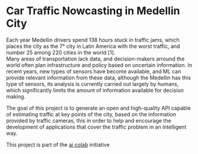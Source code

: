 # Car Traffic Nowcasting in Medellin City
Each year Medellin drivers spend 138 hours stuck in traffic jams, which places the city as the 7° city in Latin America with the worst traffic, and number 25 among 220 cities in the world [1].<br>
Many areas of transportation lack data, and decision-makers arround the world often plan infrastructure and policy based on uncertain information. In recent years, new types of sensors have become available, and ML can provide relevant information from these data, although the Medellin has this type of sensors, its analysis is currently carried out largely by humans, which significantly limits the amount of information available for decision making.

The goal of this project is to generate an open and high-quality API capable of estimating traffic at key points of the city, based on the information provided by traffic cameras, this in order to help and encourage the development of applications that cover the traffic problem in an intelligent way.

This project is part of the [ai colab](https://sites.google.com/view/aicolab/home) initiative
